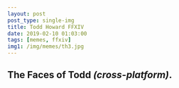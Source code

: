 ```yaml
---
layout: post
post_type: single-img
title: Todd Howard FFXIV
date: 2019-02-10 01:03:00
tags: [memes, ffxiv]
img1: /img/memes/th3.jpg
---
```

## The Faces of Todd *(cross-platform)*.
